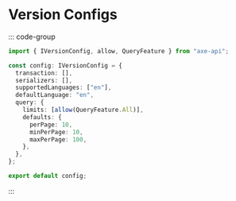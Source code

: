 # Version Configs

::: code-group

```ts [app/v1/config.ts]
import { IVersionConfig, allow, QueryFeature } from "axe-api";

const config: IVersionConfig = {
  transaction: [],
  serializers: [],
  supportedLanguages: ["en"],
  defaultLanguage: "en",
  query: {
    limits: [allow(QueryFeature.All)],
    defaults: {
      perPage: 10,
      minPerPage: 10,
      maxPerPage: 100,
    },
  },
};

export default config;
```

:::
